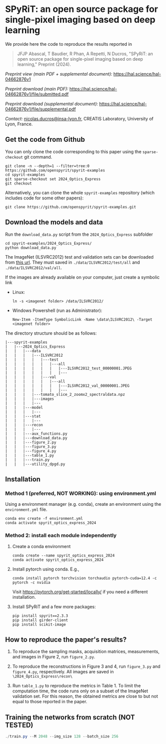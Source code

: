 # SPyRiT: an open source package for single-pixel imaging based on deep learning

We provide here the code to reproduce the results reported in

> JFJP Abascal, T Baudier, R Phan, A Repetti, N Ducros, "SPyRiT: an open source package for single-pixel imaging based on deep learning," Preprint (2024). 

*Preprint view (main PDF + supplemental document):* https://hal.science/hal-04662876v1

*Preprint download (main PDF):* https://hal.science/hal-04662876v1/file/submitted.pdf

*Preprint download (supplemental document):* https://hal.science/hal-04662876v1/file/supplemental.pdf

*Contact:* nicolas.ducros@insa-lyon.fr, CREATIS Laboratory, University of Lyon, France.

## Get the code from Github

You can only clone the code corresponding to this paper using the  `sparse-checkout` git command.
```shell
git clone -n --depth=1 --filter=tree:0 https://github.com/openspyrit/spyrit-examples
cd spyrit-examples
git sparse-checkout set 2024_Optics_Express
git checkout
```

Alternatively, you can clone the whole `spyrit-examples` repository (which includes code for some other papers):
```shell
git clone https://github.com/openspyrit/spyrit-examples.git
```

## Download the models and data

Run the `download_data.py` script from the `2024_Optics_Express` subfolder
```shell
cd spyrit-examples/2024_Optics_Express/ 
python download_data.py
```


The ImageNet (ILSVRC2012) test and validation sets can be downloaded from [this url](https://image-net.org/challenges/LSVRC/2012/2012-downloads.php). They must saved in `./data/ILSVRC2012/test/all` and `./data/ILSVRC2012/val/all`. 

If the images are already available on your computer, just create a symbolic link

* Linux:

    ```shell
    ln -s <imagenet folder> /data/ILSVRC2012/ 
    ```

* Windows Powershell (run as Administrator):

    ```shell
    New-Item -ItemType SymbolicLink -Name \data\ILSVRC2012\ -Target <imagenet folder>
    ```
The directory structure should be as follows:

```
|---spyrit-examples
|   |---2024_Optics_Express
|   |   |---data
|   |   |   |---ILSVRC2012
|   |   |   |   |---test
|   |   |   |   |   |---all
|   |   |   |   |   |   |---ILSVRC2012_test_00000001.JPEG
|   |   |   |   |   |   |---
|   |   |   |   |---val
|   |   |   |   |   |---all
|   |   |   |   |   |   |---ILSVRC2012_val_00000001.JPEG
|   |   |   |   |   |   |---
|   |   |   |---tomato_slice_2_zoomx2_spectraldata.npz
|   |   |   |---images
|   |   |   |---
|   |   |---model
|   |   |   |---
|   |   |---stat
|   |   |   |---
|   |   |---recon
|   |   |   |---
|   |   |---aux_functions.py
|   |   |---download_data.py
|   |   |---figure_2.py
|   |   |---figure_3.py
|   |   |---figure_4.py
|   |   |---table_1.py
|   |   |---train.py
|   |   |---utility_dpgd.py
```

## Installation

### Method 1 (preferred, NOT WORKING): using environment.yml
Using a environment manager (e.g. conda), create an environment using the `environment.yml` file.
```shell
conda env create -f environment.yml
conda activate spyrit_optics_express_2024
```

### Method 2: install each module independently
1. Create a conda environment
    ```shell
    conda create --name spyrit_optics_express_2024
    conda activate spyrit_optics_express_2024
    ```

1. Install pytorch using conda. E.g.,
    ```shell
    conda install pytorch torchvision torchaudio pytorch-cuda=12.4 -c pytorch -c nvidia
    ```
    Visit https://pytorch.org/get-started/locally/ if you need a different installation.

1. Install SPyRiT and a few more packages:
    ```shell
    pip install spyrit==2.3.3
    pip install girder-client
    pip install scikit-image
    ```

## How to reproduce the paper's results?
1. To reproduce the sampling masks, acquisition matrices, measurements, and images in Figure 2, run `figure_2.py`. 

2. To reproduce the reconstructions in Figure 3 and 4, run `figure_3.py` and `figure_4.py`, respectively. All images are saved in `\2024_Optics_Express\recon\`

3. Run `table_1.py` to reproduce the metrics in Table 1. To limit the computation time, the code runs only on a subset of the ImageNet validation set. For this reason, the obtained metrics are close to but not equal to those reported in the paper. 

## Training the networks from scratch (NOT TESTED)

```powershell
./train.py --M 2048 --img_size 128 --batch_size 256
```